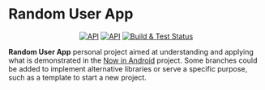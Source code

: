 Random User App
==================
<p align="center">
    <a href="https://android-arsenal.com/api?level=21"><img alt="API" src="https://img.shields.io/badge/Java-11-orange.svg?style=flat"/></a>
    <a href="https://android-arsenal.com/api?level=21"><img alt="API" src="https://img.shields.io/badge/API-21%2B-brightgreen.svg?style=flat"/></a>
    <a href="https://github.com/Xsims/RandomUserApp/actions"><img alt="Build & Test Status" src="https://github.com/Xsims/RandomUserApp/actions/workflows/Build.yaml/badge.svg"/></a>
</p>

**Random User App** personal project aimed at understanding and applying what is demonstrated in the [Now in Android](https://) project. 
Some branches could be added to implement alternative libraries or serve a specific purpose, such as a template to start a new project.
